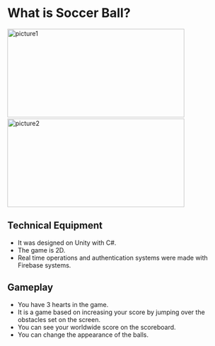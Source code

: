 # What is Soccer Ball?


<p>
<img src="https://i.ibb.co/Dr8yD5v/picture1.jpg" alt="picture1"  width="400" height="200"/>
&nbsp;&nbsp;
<img src="https://i.ibb.co/Dg9XmZ2/unnamed-1.jpg" alt="picture2" width="400" height="200" />
</p>


## Technical Equipment

- It was designed on Unity with C#.
- The game is 2D.
- Real time operations and authentication systems were made with Firebase systems.



## Gameplay

- You have 3 hearts in the game.
- It is a game based on increasing your score by jumping over the obstacles set on the screen.
- You can see your worldwide score on the scoreboard.
- You can change the appearance of the balls.




